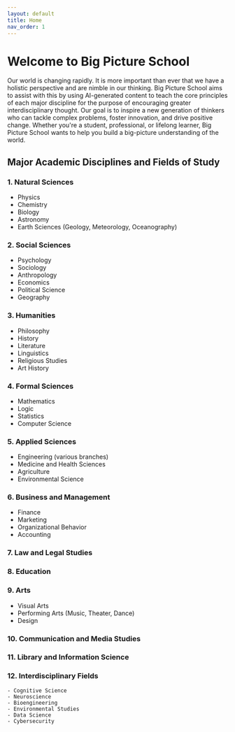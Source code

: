 ```yaml
---
layout: default
title: Home
nav_order: 1
---
```


# Welcome to Big Picture School

Our world is changing rapidly. It is more important than ever that we have a holistic perspective and are nimble in our thinking. Big Picture School aims to assist with this by using AI-generated content to teach the core principles of each major discipline for the purpose of encouraging greater interdisciplinary thought. Our goal is to inspire a new generation of thinkers who can tackle complex problems, foster innovation, and drive positive change. Whether you're a student, professional, or lifelong learner, Big Picture School wants to help you build a big-picture understanding of the world.

## Major Academic Disciplines and Fields of Study

### 1. Natural Sciences
   - Physics
   - Chemistry
   - Biology
   - Astronomy
   - Earth Sciences (Geology, Meteorology, Oceanography)

### 2. Social Sciences
   - Psychology
   - Sociology
   - Anthropology
   - Economics
   - Political Science
   - Geography

### 3. Humanities
   - Philosophy
   - History
   - Literature
   - Linguistics
   - Religious Studies
   - Art History

### 4. Formal Sciences
   - Mathematics
   - Logic
   - Statistics
   - Computer Science

### 5. Applied Sciences
   - Engineering (various branches)
   - Medicine and Health Sciences
   - Agriculture
   - Environmental Science

### 6. Business and Management
   - Finance
   - Marketing
   - Organizational Behavior
   - Accounting

### 7. Law and Legal Studies

### 8. Education

### 9. Arts
   - Visual Arts
   - Performing Arts (Music, Theater, Dance)
   - Design

### 10. Communication and Media Studies

### 11. Library and Information Science

### 12. Interdisciplinary Fields
    - Cognitive Science
    - Neuroscience
    - Bioengineering
    - Environmental Studies
    - Data Science
    - Cybersecurity
